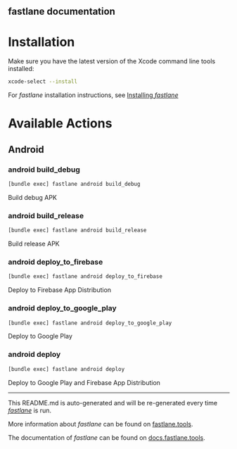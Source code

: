 fastlane documentation
----

# Installation

Make sure you have the latest version of the Xcode command line tools installed:

```sh
xcode-select --install
```

For _fastlane_ installation instructions, see [Installing _fastlane_](https://docs.fastlane.tools/#installing-fastlane)

# Available Actions

## Android

### android build_debug

```sh
[bundle exec] fastlane android build_debug
```

Build debug APK

### android build_release

```sh
[bundle exec] fastlane android build_release
```

Build release APK

### android deploy_to_firebase

```sh
[bundle exec] fastlane android deploy_to_firebase
```

Deploy to Firebase App Distribution

### android deploy_to_google_play

```sh
[bundle exec] fastlane android deploy_to_google_play
```

Deploy to Google Play

### android deploy

```sh
[bundle exec] fastlane android deploy
```

Deploy to Google Play and Firebase App Distribution

----

This README.md is auto-generated and will be re-generated every time [_fastlane_](https://fastlane.tools) is run.

More information about _fastlane_ can be found on [fastlane.tools](https://fastlane.tools).

The documentation of _fastlane_ can be found on [docs.fastlane.tools](https://docs.fastlane.tools).
